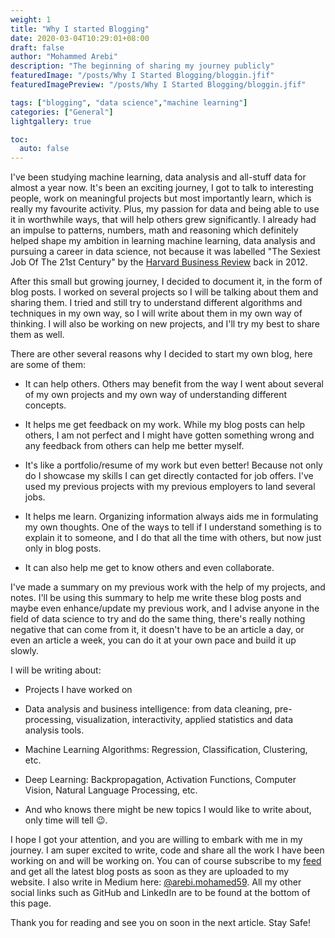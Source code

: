 ```yaml
---
weight: 1
title: "Why I started Blogging"
date: 2020-03-04T10:29:01+08:00
draft: false
author: "Mohammed Arebi"
description: "The beginning of sharing my journey publicly"
featuredImage: "/posts/Why I Started Blogging/bloggin.jfif"
featuredImagePreview: "/posts/Why I Started Blogging/bloggin.jfif"

tags: ["blogging", "data science","machine learning"]
categories: ["General"]
lightgallery: true

toc:
  auto: false
---
```

<!--more-->

I've been studying machine learning, data analysis and all-stuff data for almost a year now. It's been an exciting journey, I got to talk to interesting people, work on meaningful projects but most importantly learn, which is really my favourite activity. Plus, my passion for data and being able to use it in worthwhile ways, that will help others grew significantly. I already had an impulse to patterns, numbers, math and reasoning which definitely helped shape my ambition in learning machine learning, data analysis and pursuing a career in data science, not because it was labelled "The Sexiest Job Of The 21st Century" by the [Harvard Business Review](https://hbr.org/2012/10/data-scientist-the-sexiest-job-of-the-21st-century) back in 2012.

After this small but growing journey, I decided to document it, in the form of blog posts. I worked on several projects so I will be talking about them and sharing them. I tried and still try to understand different algorithms and techniques in my own way, so I will write about them in my own way of thinking. I will also be working on new projects, and I'll try my best to share them as well.

There are other several reasons why I decided to start my own blog, here are some of them:

- It can help others. Others may benefit from the way I went about several of my own projects and my own way of understanding different concepts.

- It helps me get feedback on my work. While my blog posts can help others, I am not perfect and I might have gotten something wrong and any feedback from others can help me better myself.

- It's like a portfolio/resume of my work but even better! Because not only do I showcase my skills I can get directly contacted for job offers. I've used my previous projects with my previous employers to land several jobs.

- It helps me learn. Organizing information always aids me in formulating my own thoughts. One of the ways to tell if I understand something is to explain it to someone, and I do that all the time with others, but now just only in blog posts.

- It can also help me get to know others and even collaborate.

I've made a summary on my previous work with the help of my projects, and notes. I'll be using this summary to help me write these blog posts and maybe even enhance/update my previous work, and I advise anyone in the field of data science to try and do the same thing, there's really nothing negative that can come from it, it doesn't have to be an article a day, or even an article a week, you can do it at your own pace and build it up slowly.

I will be writing about:

- Projects I have worked on 

- Data analysis and business intelligence: from data cleaning, pre-processing, visualization, interactivity, applied statistics and data analysis tools.

- Machine Learning Algorithms: Regression, Classification, Clustering, etc.

- Deep Learning: Backpropagation, Activation Functions, Computer Vision, Natural Language Processing, etc.

- And who knows there might be new topics I would like to write about, only time will tell 😉.

I hope I got your attention, and you are willing to embark with me in my journey. I am super excited to write, code and share all the work I have been working on and will be working on. You can of course subscribe to my [feed](/sub.html) and get all the latest blog posts as soon as they are uploaded to my website. I also write in Medium here: [@arebi.mohamed59](https://medium.com/@arebi.mohamed59). All my other social links such as GitHub and LinkedIn are to be found at the bottom of this page.

Thank you for reading and see you on soon in the next article. Stay Safe!